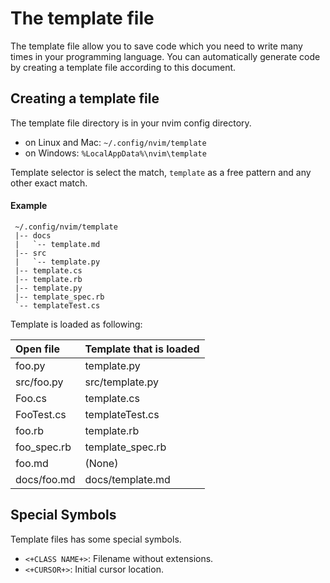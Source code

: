 # The template file

The template file allow you to save code which you need to write many times in your programming language.
You can automatically generate code by creating a template file according to this document.

## Creating a template file

The template file directory is in your nvim config directory.

- on Linux and Mac: `~/.config/nvim/template`
- on Windows: `%LocalAppData%\nvim\template`

Template selector is select the match, `template` as a free pattern and any other exact match.

#### Example
```
 ~/.config/nvim/template
 |-- docs
 |   `-- template.md
 |-- src
 |   `-- template.py
 |-- template.cs
 |-- template.rb
 |-- template.py
 |-- template_spec.rb
 `-- templateTest.cs
```

Template is loaded as following:

| Open file    | Template that is loaded |
| :----------- | :---------------------- |
| foo.py       | template.py             |
| src/foo.py   | src/template.py         |
| Foo.cs       | template.cs             |
| FooTest.cs   | templateTest.cs         |
| foo.rb       | template.rb             |
| foo_spec.rb  | template_spec.rb        |
| foo.md       | (None)                  |
| docs/foo.md  | docs/template.md        |

## Special Symbols

Template files has some special symbols.

- `<+CLASS NAME+>`: Filename without extensions.
- `<+CURSOR+>`: Initial cursor location.


